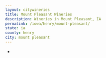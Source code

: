```yaml
---
layout: citywineries
title: Mount Pleasant Wineries
description: Wineries in Mount Pleasant, IA
permalink: /iowa/henry/mount-pleasant/
state: ia
county: henry
city: mount pleasant
---
```

-
